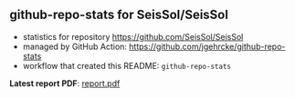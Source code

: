 ## github-repo-stats for SeisSol/SeisSol

- statistics for repository https://github.com/SeisSol/SeisSol
- managed by GitHub Action: https://github.com/jgehrcke/github-repo-stats
- workflow that created this README: `github-repo-stats`

**Latest report PDF**: [report.pdf](https://github.com/SeisSol/SeisSol/raw/github-repo-stats/SeisSol/SeisSol/latest-report/report.pdf)

